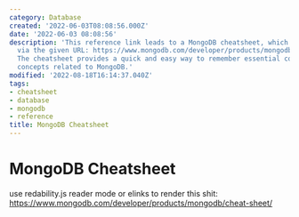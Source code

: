 ```yaml
---
category: Database
created: '2022-06-03T08:08:56.000Z'
date: '2022-06-03 08:08:56'
description: 'This reference link leads to a MongoDB cheatsheet, which can be accessed
  via the given URL: https://www.mongodb.com/developer/products/mongodb/cheat-sheet/.
  The cheatsheet provides a quick and easy way to remember essential commands and
  concepts related to MongoDB.'
modified: '2022-08-18T16:14:37.040Z'
tags:
- cheatsheet
- database
- mongodb
- reference
title: MongoDB Cheatsheet
---
```


# MongoDB Cheatsheet

use redability.js reader mode or elinks to render this shit:
https://www.mongodb.com/developer/products/mongodb/cheat-sheet/
